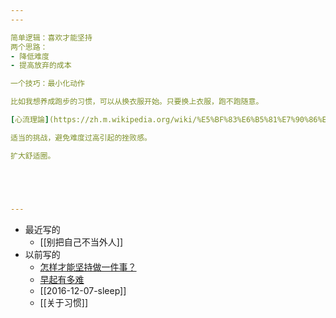 ```yaml
---
---

简单逻辑：喜欢才能坚持
两个思路：
- 降低难度
- 提高放弃的成本

一个技巧：最小化动作

比如我想养成跑步的习惯，可以从换衣服开始。只要换上衣服，跑不跑随意。

[心流理論](https://zh.m.wikipedia.org/wiki/%E5%BF%83%E6%B5%81%E7%90%86%E8%AB%96)

适当的挑战，避免难度过高引起的挫败感。

扩大舒适圈。





---
```


- 最近写的
	- [[别把自己不当外人]]
- 以前写的
	- [怎样才能坚持做一件事？](https://mp.weixin.qq.com/s/p8ioTD9JP4MVRk_PLhzeug)
	- [早起有多难](https://mp.weixin.qq.com/s/tfEdkB4CBzvX84mSJ_gGQg)
	- [[2016-12-07-sleep]]
	- [[关于习惯]]
	